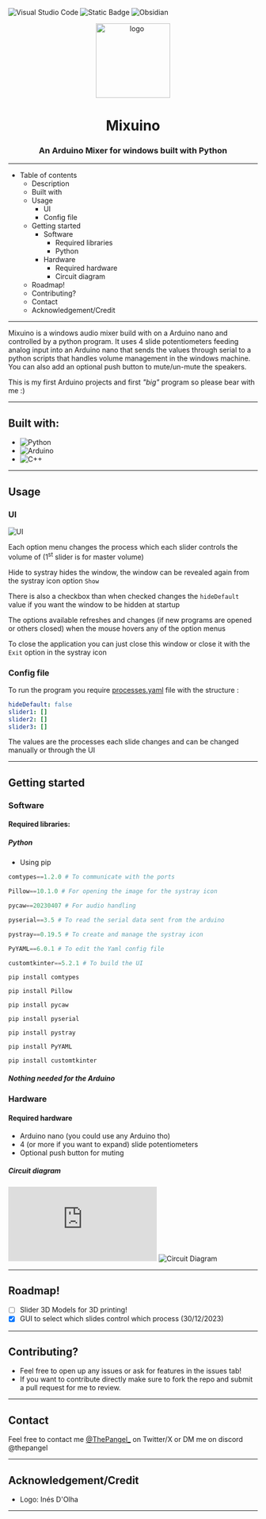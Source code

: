 ![Visual Studio Code](https://img.shields.io/badge/Visual%20Studio%20Code-0078d7.svg?style=for-the-badge&logo=visual-studio-code&logoColor=white)  ![Static Badge](https://img.shields.io/badge/Arduino%20IDE%202-blue?style=for-the-badge&logo=arduino&link=https%3A%2F%2Fwww.arduino.cc%2Fen%2Fsoftware) ![Obsidian](https://img.shields.io/badge/Obsidian-%23483699.svg?style=for-the-badge&logo=obsidian&logoColor=white)

<p align="center">
  <img src="logo.png" alt="logo" width="150" height="150"/>
</p>

<h1 align="center">Mixuino</h1>

<h3 align="center">An Arduino Mixer for windows built with Python</h3>


-----------

- Table of contents
	- Description
	- Built with
	- Usage
		- UI
		- Config file
	- Getting started
		- Software
			- Required libraries
			- Python
		- Hardware
			- Required hardware
			- Circuit diagram
	- Roadmap!
	- Contributing?
	- Contact
	- Acknowledgement/Credit


---------

Mixuino is a windows audio mixer build with on a Arduino nano and controlled by a python program. It uses 4 slide potentiometers feeding analog input into an Arduino nano that sends the values through serial to a python scripts that handles volume management in the windows machine. You can also add an optional push button to mute/un-mute the speakers. 

This is my first Arduino projects and first *"big"* program so please bear with me :)

-----
## Built with:

- ![Python](https://img.shields.io/badge/python-3670A0?style=for-the-badge&logo=python&logoColor=ffdd54)
- ![Arduino](https://img.shields.io/badge/-Arduino-00979D?style=for-the-badge&logo=Arduino&logoColor=white)
- ![C++](https://img.shields.io/badge/c++-%2300599C.svg?style=for-the-badge&logo=c%2B%2B&logoColor=white)

---
## Usage 

### UI

![UI](UI.png)

Each option menu changes the process which each slider controls the volume of (1<sup>st</sup> slider is for master volume)

Hide to systray hides the window, the window can be revealed again from the systray icon option  ``Show`` 

There is also a checkbox than when checked changes the ``hideDefault`` value if you want the window to be hidden at startup

The options available refreshes and changes (if new programs are opened or others closed) when the mouse hovers any of the option menus

To close the application you can just close this window or close it with the ``Exit`` option in the systray icon

### Config file

To run the program you require [processes.yaml](processes.yaml) file with the structure : 
```yaml
hideDefault: false
slider1: []
slider2: []
slider3: []

```
The values are the processes each slide changes and can be changed manually or through the UI

---
## Getting started

### Software

#### Required libraries:

##### Python
- Using pip

```python
comtypes==1.2.0 # To communicate with the ports

Pillow==10.1.0 # For opening the image for the systray icon

pycaw==20230407 # For audio handling

pyserial==3.5 # To read the serial data sent from the arduino

pystray==0.19.5 # To create and manage the systray icon

PyYAML==6.0.1 # To edit the Yaml config file

customtkinter==5.2.1 # To build the UI
```

```console
pip install comtypes

pip install Pillow

pip install pycaw

pip install pyserial

pip install pystray

pip install PyYAML

pip install customtkinter
```
##### Nothing needed for the Arduino

### Hardware 
#### Required hardware

- Arduino nano (you could use any Arduino tho)
- 4 (or more if you want to expand) slide potentiometers
- Optional push button for muting

##### Circuit diagram

![Cicuit diagram(pdf)](https://github.com/thepangel/Mixuino/blob/Development/MixuinoDiagram.pdf)
![Circuit Diagram](Diagram.png)


---

## Roadmap!


- [ ] Slider 3D Models for 3D printing!
- [x] GUI to select which slides control which process (30/12/2023)

---
## Contributing?

- Feel free to open up any issues or ask for features in the issues tab!
- If you want to contribute directly make sure to fork the repo and submit a pull request for me to review.

---
## Contact

Feel free to contact me [@ThePangel_](https://twitter.com/thepangel_) on Twitter/X or DM me on discord @thepangel

----
## Acknowledgement/Credit

- Logo: Inés D'Olha

---
